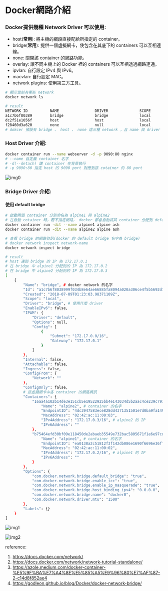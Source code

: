 # Docker網路介紹

### Docker提供幾種 Network Driver 可以使用:
* host(**常用**): 將主機的網段直接配給所指定的 container。
* bridge(**常用**): 提供一個虛擬網卡，使包含在其底下的 containers 可以互相連線。  
* none: 關閉該 container 的網路功能。
* overlay: 讓不同主機上的 Docker 裡的 containers 可以互相透過網路連通。
* ipvlan: 自行設定 IPv4 與 IPv6。
* macvlan: 自行設定 MAC。
* network plugins: 使用第三方工具。

```bash
# 顯示當前有哪些 network
docker network ls

# result
NETWORK ID          NAME                DRIVER              SCOPE
a1c7b6f80389        bridge              bridge              local
dc2f51e1056f        host                host                local
f28460d3a620        none                null                local
# dokcer 預設有 bridge 、 host 、 none 這三種 network ，且 name 與 driver 相同
```


### Host Driver 介紹:

```bash
docker container run --name webserver -d -p 9090:80 nginx
# --name 自定義 container 名字
# -d(--detach) 讓 container 在背景執行
# -p 9090:80 指定 host 的 9090 port 對應到該 cotainer 的 80 port
````

![img0](https://miro.medium.com/max/720/1*6xUdGsh3ALVtcfvG5Q7VdQ.png)

### Bridge Driver 介紹:

#### 使用 default bridge
```bash
# 啟動兩個 container 分別命名為 alpine1 與 alpine2
# 在啟動 cotainer 時，若不指定網路， docker 都會自動將其 container 分配到 default bridge 下
docker container run -dit --name alpine1 alpine ash
docker container run -dit --name alpine2 alpine ash

# 查看 bridge 的網路資訊(docker 的 default bridge 名字為 bridge) 
# docker network inspect network-name
docker network inspect bridge

# result
# host 連到 bridge 的 IP 為 172.17.0.1
# 在 bridge 中 alpine1 分配到的 IP 為 172.17.0.2
# 在 bridge 中 alpine2 分配到的 IP 為 172.17.0.3
[
    {
        "Name": "bridge", # docker network 的名字
        "Id": "a1c7b6f8038999f034b8e64ae66885fa8094a020a306ce4f5b5692d7230890b0",
        "Created": "2018-07-09T01:23:03.98371109Z",
        "Scope": "local",
        "Driver": "bridge", # 使用什麼 driver
        "EnableIPv6": false,
        "IPAM": {
            "Driver": "default",
            "Options": null,
            "Config": [
                {
                    "Subnet": "172.17.0.0/16",
                    "Gateway": "172.17.0.1"
                }
            ]
        },
        "Internal": false,
        "Attachable": false,
        "Ingress": false,
        "ConfigFrom": {
            "Network": ""
        },
        "ConfigOnly": false,
        # 該虛擬網卡中各 container 的網路資訊
        "Containers": {
            "16aa4a102b14de3e151cb5e19522925bb4e143034d5b2aac4ce239c79716b703": {
                "Name": "alpine2", # container 的名字
                "EndpointID": "4dc3947583ece828dd4371351501e7d0ba9fa149ac5373ea4ddb9466d333b85d",
                "MacAddress": "02:42:ac:11:00:03",
                "IPv4Address": "172.17.0.3/16", # alpine2 的 IP
                "IPv6Address": ""
            },
            "b75464efd30bf09e118450de2abaeb35549e732bac5805671f1e6e97cd970897": {
                "Name": "alpine1", # container 的名字
                "EndpointID": "ea0138a2c51812f3f142db086e1690f6696e36ff972c826727be30e3c8b8cb41",
                "MacAddress": "02:42:ac:11:00:02",
                "IPv4Address": "172.17.0.2/16", # alpine1 的 IP
                "IPv6Address": ""
            }
        },
        "Options": {
            "com.docker.network.bridge.default_bridge": "true",
            "com.docker.network.bridge.enable_icc": "true",
            "com.docker.network.bridge.enable_ip_masquerade": "true",
            "com.docker.network.bridge.host_binding_ipv4": "0.0.0.0",
            "com.docker.network.bridge.name": "docker0",
            "com.docker.network.driver.mtu": "1500"
        },
        "Labels": {}
    }
]
```

![img1](https://godleon.github.io/blog/images/docker/docker-bridge-network-1.png)

![img2](https://godleon.github.io/blog/images/docker/docker-bridge-network-custom.png)

reference:
1. https://docs.docker.com/network/
2. https://docs.docker.com/network/network-tutorial-standalone/
3. https://azole.medium.com/docker-container-%E5%9F%BA%E7%A4%8E%E5%85%A5%E9%96%80%E7%AF%87-2-c14d8f852ae4
4. https://godleon.github.io/blog/Docker/docker-network-bridge/
